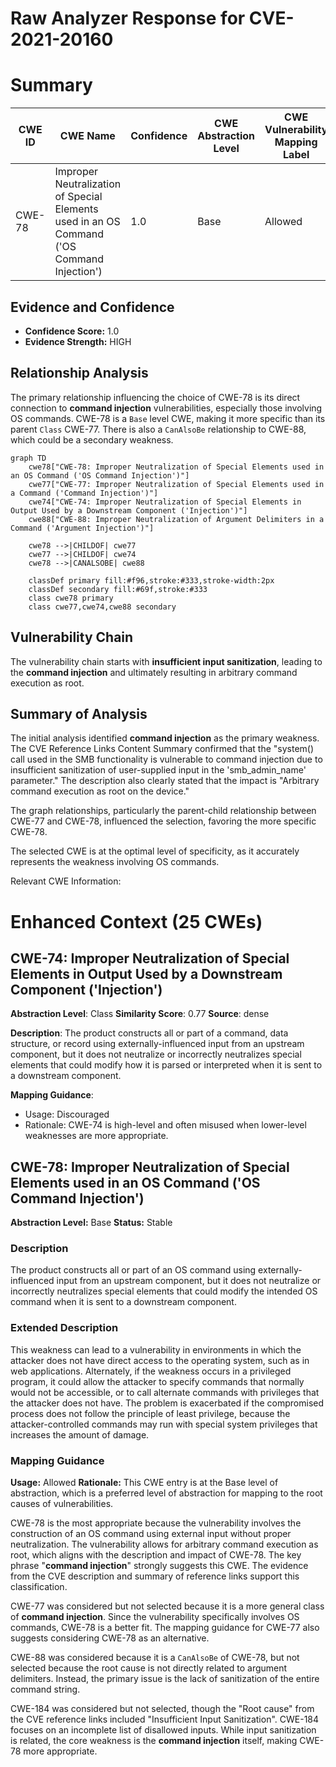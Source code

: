 # Raw Analyzer Response for CVE-2021-20160

# Summary
| CWE ID | CWE Name | Confidence | CWE Abstraction Level | CWE Vulnerability Mapping Label | CWE-Vulnerability Mapping Notes |
|---|---|---|---|---|---|
| CWE-78 | Improper Neutralization of Special Elements used in an OS Command ('OS Command Injection') | 1.0 | Base | Allowed | Primary CWE |

## Evidence and Confidence

*   **Confidence Score:** 1.0
*   **Evidence Strength:** HIGH

## Relationship Analysis
The primary relationship influencing the choice of CWE-78 is its direct connection to **command injection** vulnerabilities, especially those involving OS commands. CWE-78 is a `Base` level CWE, making it more specific than its parent `Class` CWE-77. There is also a `CanAlsoBe` relationship to CWE-88, which could be a secondary weakness.

```mermaid
graph TD
    cwe78["CWE-78: Improper Neutralization of Special Elements used in an OS Command ('OS Command Injection')"]
    cwe77["CWE-77: Improper Neutralization of Special Elements used in a Command ('Command Injection')"]
    cwe74["CWE-74: Improper Neutralization of Special Elements in Output Used by a Downstream Component ('Injection')"]
    cwe88["CWE-88: Improper Neutralization of Argument Delimiters in a Command ('Argument Injection')"]

    cwe78 -->|CHILDOF| cwe77
    cwe77 -->|CHILDOF| cwe74
    cwe78 -->|CANALSOBE| cwe88

    classDef primary fill:#f96,stroke:#333,stroke-width:2px
    classDef secondary fill:#69f,stroke:#333
    class cwe78 primary
    class cwe77,cwe74,cwe88 secondary
```

## Vulnerability Chain
The vulnerability chain starts with **insufficient input sanitization**, leading to the **command injection** and ultimately resulting in arbitrary command execution as root.

## Summary of Analysis
The initial analysis identified **command injection** as the primary weakness. The CVE Reference Links Content Summary confirmed that the "system() call used in the SMB functionality is vulnerable to command injection due to insufficient sanitization of user-supplied input in the 'smb_admin_name' parameter." The description also clearly stated that the impact is "Arbitrary command execution as root on the device."

The graph relationships, particularly the parent-child relationship between CWE-77 and CWE-78, influenced the selection, favoring the more specific CWE-78.

The selected CWE is at the optimal level of specificity, as it accurately represents the weakness involving OS commands.

Relevant CWE Information:

# Enhanced Context (25 CWEs)

## CWE-74: Improper Neutralization of Special Elements in Output Used by a Downstream Component ('Injection')
**Abstraction Level**: Class
**Similarity Score**: 0.77
**Source**: dense

**Description**:
The product constructs all or part of a command, data structure, or record using externally-influenced input from an upstream component, but it does not neutralize or incorrectly neutralizes special elements that could modify how it is parsed or interpreted when it is sent to a downstream component.

**Mapping Guidance**:
- Usage: Discouraged
- Rationale: CWE-74 is high-level and often misused when lower-level weaknesses are more appropriate.

## CWE-78: Improper Neutralization of Special Elements used in an OS Command ('OS Command Injection')
**Abstraction Level:** Base
**Status:** Stable

### Description
The product constructs all or part of an OS command using externally-influenced input from an upstream component, but it does not neutralize or incorrectly neutralizes special elements that could modify the intended OS command when it is sent to a downstream component.

### Extended Description
This weakness can lead to a vulnerability in environments in which the attacker does not have direct access to the operating system, such as in web applications. Alternately, if the weakness occurs in a privileged program, it could allow the attacker to specify commands that normally would not be accessible, or to call alternate commands with privileges that the attacker does not have. The problem is exacerbated if the compromised process does not follow the principle of least privilege, because the attacker-controlled commands may run with special system privileges that increases the amount of damage.

### Mapping Guidance
**Usage:** Allowed
**Rationale:** This CWE entry is at the Base level of abstraction, which is a preferred level of abstraction for mapping to the root causes of vulnerabilities.

CWE-78 is the most appropriate because the vulnerability involves the construction of an OS command using external input without proper neutralization. The vulnerability allows for arbitrary command execution as root, which aligns with the description and impact of CWE-78. The key phrase "**command injection**" strongly suggests this CWE. The evidence from the CVE description and summary of reference links support this classification.

CWE-77 was considered but not selected because it is a more general class of **command injection**. Since the vulnerability specifically involves OS commands, CWE-78 is a better fit. The mapping guidance for CWE-77 also suggests considering CWE-78 as an alternative.

CWE-88 was considered because it is a `CanAlsoBe` of CWE-78, but not selected because the root cause is not directly related to argument delimiters. Instead, the primary issue is the lack of sanitization of the entire command string.

CWE-184 was considered but not selected, though the "Root cause" from the CVE reference links included "Insufficient Input Sanitization". CWE-184 focuses on an incomplete list of disallowed inputs. While input sanitization is related, the core weakness is the **command injection** itself, making CWE-78 more appropriate.